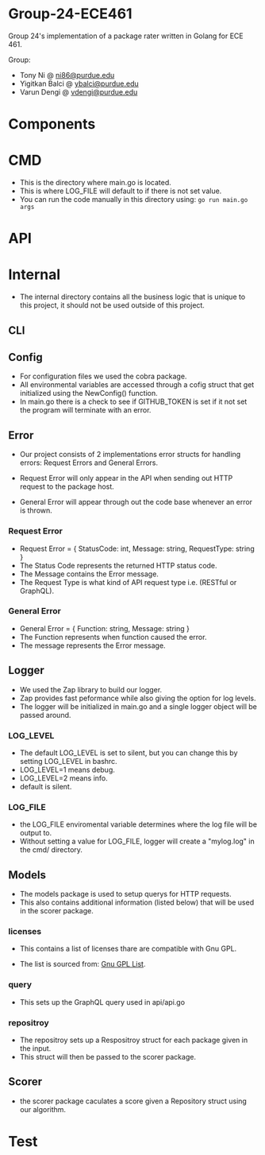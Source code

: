 # **Group-24-ECE461**

Group 24's implementation of a package rater written in Golang for ECE 461.

Group:

- Tony Ni @ ni86@purdue.edu
- Yigitkan Balci @ ybalci@purdue.edu
- Varun Dengi @ vdengi@purdue.edu

# **Components**

# CMD

- This is the directory where main.go is located.
- This is where LOG_FILE will default to if there is not set value.
- You can run the code manually in this directory using: `go run main.go args`

# API

# Internal

- The internal directory contains all the business logic that is unique to this project, it should not be used outside of this project.

## CLI

## Config

- For configuration files we used the cobra package.
- All environmental variables are accessed through a cofig struct that get initialized using the NewConfig() function.
- In main.go there is a check to see if GITHUB_TOKEN is set if it not set the program will terminate with an error.

## Error

- Our project consists of 2 implementations error structs for handling errors: Request Errors and General Errors.

- Request Error will only appear in the API when sending out HTTP request to the package host.

- General Error will appear through out the code base whenever an error is thrown.

### Request Error

- Request Error = {
  StatusCode: int,
  Message: string,
  RequestType: string
  }
- The Status Code represents the returned HTTP status code.
- The Message contains the Error message.
- The Request Type is what kind of API request type i.e. (RESTful or GraphQL).

### General Error

- General Error = {
  Function: string,
  Message: string
  }
- The Function represents when function caused the error.
- The message represents the Error message.

## Logger

- We used the Zap library to build our logger.
- Zap provides fast peformance while also giving the option for log levels.
- The logger will be initialized in main.go and a single logger object will be passed around.

### LOG_LEVEL

- The default LOG_LEVEL is set to silent, but you can change this by setting LOG_LEVEL in bashrc.
- LOG_LEVEL=1 means debug.
- LOG_LEVEL=2 means info.
- default is silent.

### LOG_FILE

- the LOG_FILE enviromental variable determines where the log file will be output to.
- Without setting a value for LOG_FILE, logger will create a "mylog.log" in the cmd/ directory.

## Models

- The models package is used to setup querys for HTTP requests.
- This also contains additional information (listed below) that will be used in the scorer package.

### licenses

- This contains a list of licenses thare are compatible with Gnu GPL.

- The list is sourced from: [Gnu GPL List](https://www.gnu.org/licenses/license-list.en.html).

### query

- This sets up the GraphQL query used in api/api.go

### repositroy

- The repositroy sets up a Respositroy struct for each package given in the input.
- This struct will then be passed to the scorer package.

## Scorer

- the scorer package caculates a score given a Repository struct using our algorithm.

# Test
